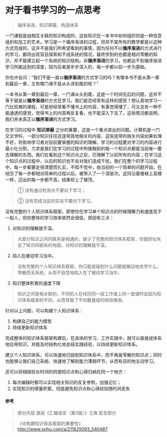 # 对于看书学习的一点思考

>循序渐进，知识屏蔽，构造体系 

一门课程是由相互关联的知识构成的，这些知识在一本书中如何组织则是一种信息组织和加工的艺术。学习是一个循序渐进的过程，但并不是所有的教学都是以这种方式完成的，这并不是我们所希望看到的事情，因为任何不以**循序渐进**的方式进行的学习，都将出现盲目探索和不成系统的情况，最终学到的也都是相对零散的知识，并不能建立起一个系统的知识结构。非**循序渐进**的学习，也都达不到循序渐进学习所能达到的深度，因为后者是步步深入的，每一步都以前一步为基础。

你也许会问：“我们不是一直以**循序渐进**的方式学习的吗？有哪本书不是从第一章到最后一章，又有哪门课不是从头讲到尾的呢？”
		
一本书从第一章到最后一章，一门课从头到尾，这是一个时间先后的问题，这并不等于就是以**循序渐进**的方式在学习。我们是否经常有这样的感受？想认真地学习一门比较难的课程，可是却经常看不懂书上的内容，有事觉得懂了，可又总有一种不能通透的感觉，觉得书上的内容再反复看，也不能深入下去了。这些情况都说明，我们并未真正以**循序渐进**的方式学习。

在学习的过程中 **知识屏蔽** 之分的重要，这是一个重点突出的问题。计算机是一门交叉学科，一部分知识往往还连带其他相关的内容，这些连带的相关内容如果处理不好，将影响学习者对目前要掌握的知识的理解。学习的过程要对学习的内容进行最小化分割，力求是我们在学习的过程中所接触到的每一个知识点都是当前唯一要去理解的东西。我们在看到这个知识点之前，已理解了以前所有的内容；在学习这个知识点的过程中，以后的知识也不会对我们造成干扰。我们在整个的学习过程中，每一步都要走得清楚而扎实，不知不觉中，由当初的一个简单的问题开始，在经历了每一步都相对简单的过程以后，被带入了一个深层次。这同沿着楼梯上高楼一样，迈出的每一步都不高，结果却上了楼顶。

> ① 没有通过检测点不要向下学习；

> ② 没有完成当前的实验不要向下学习。

没有完整的个人知识体系框架，即使你在学习单个知识点的时候理解力和速度高于一般人，但你整体的学习效率依然会很低，原因有三点：

 1. 对知识的理解就不深。

>大部分知识之间的联系是相通的，缺少了完整的知识体系框架，你就好似失去了知识间联系的地图，对知识的理解就不深。

 2. 陷入在被动学习当中。

>没有完整的个人知识体系框架，你只能是碰到什么问题就被动地去学什么，零散而无系统，从而不自觉地陷入在了被动学习当中。

 3. 知识整体积累的速度下降

>知识之间是相关联的，不同的人在经历同一段工作或上同一堂课时会因为知识体系框架的不同，从而导致了不同数量级的经验吸收。

针对以上问题，可以构建个人知识体系：

 1. 构建自己的能力模型
 2. 持续更新知识体系

完成整体的知识体系框架构建后，在具体的学习、工作实践中，就可以直接成体系地应用知识，并能及时结构化地总结实践经验，以持续更新知识体系。

建立个人知识体系，可以快速地归拢到知识体系中，而不再是零散的知识点；同时也能够让我们自己系统、快速地了解到能力薄弱环节，从而有目的地主动学习。

还可以将相隔较长时间的同类知识点和心得归纳在同一个地方：

 1. 每次编辑时都可以实现相关知识的反复参照，加强记忆；
 2. 实现知识的增量积累，彻底避免知识点和心得经验随时间丢失

#### 参考
>部分内容 摘自《汇编语言（第3版）》王爽 前言部分

>《论构建知识体系框架的重要性》http://www.sohu.com/a/211625093_540487 
